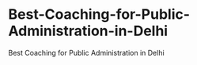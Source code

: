 # Best-Coaching-for-Public-Administration-in-Delhi
Best Coaching for Public Administration in Delhi
